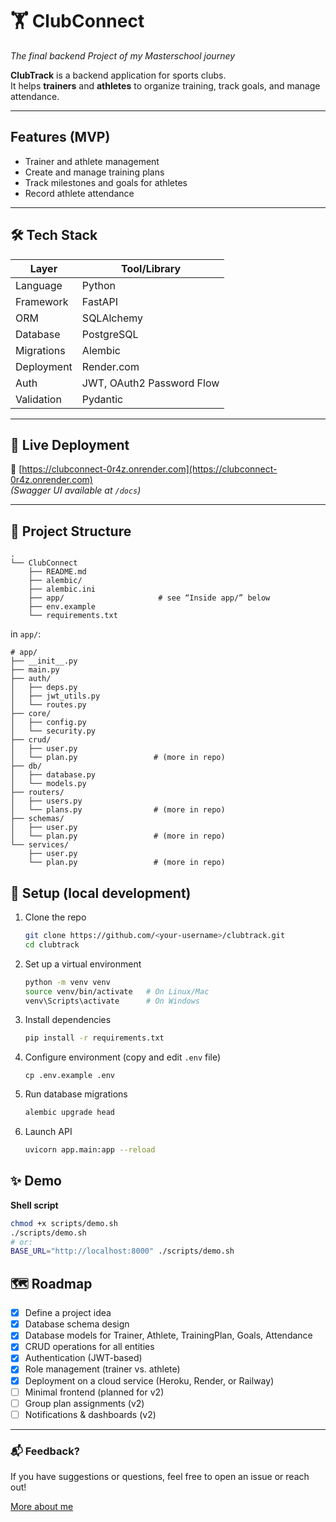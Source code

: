 # 🏋️‍️ ClubConnect
_The final backend Project of my Masterschool journey_


**ClubTrack** is a backend application for sports clubs.  
It helps **trainers** and **athletes** to organize training, track goals, and manage attendance.

---

## Features (MVP)

- Trainer and athlete management
- Create and manage training plans
- Track milestones and goals for athletes
- Record athlete attendance

---

## 🛠 Tech Stack

|  **Layer**   | **Tool/Library**         |
|----------|----------------------|
| Language | Python               |
| Framework | FastAPI              |
| ORM      | SQLAlchemy           |
| Database | PostgreSQL           |
| Migrations | Alembic              |
| Deployment | Render.com           |
| Auth     | JWT, OAuth2 Password Flow |
| Validation | Pydantic             |


---
## 🔗 Live Deployment

🔹 [https://clubconnect-0r4z.onrender.com](https://clubconnect-0r4z.onrender.com)  
_(Swagger UI available at `/docs`)_

---

## 📂 Project Structure 

```
.
└── ClubConnect
    ├── README.md
    ├── alembic/
    ├── alembic.ini
    ├── app/                     # see “Inside app/” below
    ├── env.example                   
    └── requirements.txt   
```
in `app/`:
```
# app/
├── __init__.py
├── main.py
├── auth/
│   ├── deps.py
│   ├── jwt_utils.py
│   └── routes.py
├── core/
│   ├── config.py
│   └── security.py
├── crud/
│   ├── user.py
│   └── plan.py                 # (more in repo)
├── db/
│   ├── database.py
│   └── models.py
├── routers/
│   ├── users.py
│   └── plans.py                # (more in repo)
├── schemas/
│   ├── user.py
│   └── plan.py                 # (more in repo)
└── services/
    ├── user.py
    └── plan.py                 # (more in repo)
```

## 🔧 Setup (local development)

1. Clone the repo  
   ```bash
   git clone https://github.com/<your-username>/clubtrack.git
   cd clubtrack
   ```
2. Set up a virtual environment
   ```bash
   python -m venv venv
   source venv/bin/activate   # On Linux/Mac
   venv\Scripts\activate      # On Windows
   ```
3. Install dependencies
   ```bash
   pip install -r requirements.txt
   ```
4. Configure environment (copy and edit `.env` file)
   ```
   cp .env.example .env
   ```
5. Run database migrations
   ```bash
   alembic upgrade head
   ```

6. Launch API 
   ```bash
   uvicorn app.main:app --reload
   ```
   
## ✨ Demo

**Shell script**
```bash
chmod +x scripts/demo.sh
./scripts/demo.sh
# or:
BASE_URL="http://localhost:8000" ./scripts/demo.sh
```

## 🗺 Roadmap

- [x] Define a project idea
- [x] Database schema design
- [x] Database models for Trainer, Athlete, TrainingPlan, Goals, Attendance
- [x] CRUD operations for all entities
- [x] Authentication (JWT-based)
- [x] Role management (trainer vs. athlete)
- [x] Deployment on a cloud service (Heroku, Render, or Railway)
- [ ] Minimal frontend (planned for v2)
- [ ] Group plan assignments (v2)
- [ ] Notifications & dashboards (v2)

---
### 📬 Feedback?

If you have suggestions or questions, feel free to open an issue or reach out!

[More about me](https://github.com/tabeaerkelenz)
